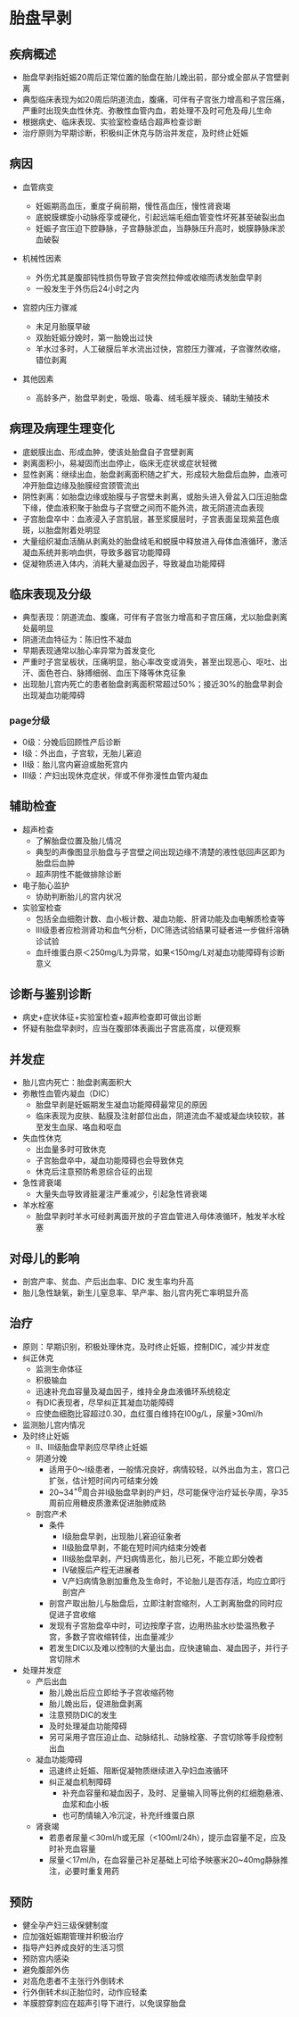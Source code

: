 # 胎盘早剥
## 疾病概述
- 胎盘早剥指妊娠20周后正常位置的胎盘在胎儿娩出前，部分或全部从子宫壁剥离
- 典型临床表现为如20周后阴道流血，腹痛，可伴有子宫张力增高和子宫压痛，严重时出现失血性休克、弥散性血管内血，若处理不及时可危及母儿生命
- 根据病史、临床表现、实验室检查结合超声检查诊断
- 治疗原则为早期诊断，积极纠正休克与防治并发症，及时终止妊娠


## 病因
- 血管病变
  - 妊娠期高血压，重度子痫前期，慢性高血压，慢性肾衰竭
  - 底蜕膜螺旋小动脉痊孪或硬化，引起远端毛细血管变性坏死甚至破裂出血
  - 妊娠子宫压迫下腔静脉，子宫静脉淤血，当静脉压升高时，蜕膜静脉床淤血破裂

- 机械性因素
  - 外伤尤其是腹部钝性损伤导致子宫突然拉伸或收缩而诱发胎盘早剥
  - 一般发生于外伤后24小时之内
- 宫腔内压力骤减
  - 未足月胎膜早破
  - 双胎妊娠分娩时，第一胎娩出过快
  - 羊水过多时，人工破膜后羊水流出过快，宫腔压力骤减，子宫骤然收缩，错位剥离
- 其他因素
  - 高龄多产，胎盘早剥史，吸烟、吸毒、绒毛膜羊膜炎、辅助生殖技术

## 病理及病理生理变化
- 底蜕膜出血、形成血肿，使该处胎盘自子宫壁剥离
- 剥离面积小，易凝固而出血停止，临床无症状或症状轻微
- 显性剥离：继续出血，胎盘剥离面积随之扩大，形成较大胎盘后血肿，血液可冲开胎盘边缘及胎膜经宫颈管流出
- 阴性剥离：如胎盘边缘或胎膜与子宫壁未剥离，或胎头进入骨盆入口压迫胎盘下缘，使血液积聚于胎盘与子宫壁之间而不能外流，故无阴道流血表现
- 子宫胎盘卒中：血液浸入子宫肌层，甚至浆膜层时，子宫表面呈现紫蓝色痕斑，以胎盘附着处明显
- 大量组织凝血活酶从剥离处的胎盘绒毛和蜕膜中释放进入母体血液循环，激活凝血系统并影响血供，导致多器官功能障碍
- 促凝物质进入体内，消耗大量凝血因子，导致凝血功能障碍

## 临床表现及分级
- 典型表现：阴道流血、腹痛，可伴有子宫张力增高和子宫压痛，尤以胎盘剥离处最明显
- 阴道流血特征为：陈旧性不凝血
- 早期表现通常以胎心率异常为首发变化
- 严重时子宫呈板状，压痛明显，胎心率改变或消失，甚至出现恶心、呕吐、出汗、面色苍白、脉搏细弱、血压下降等休克征象
- 出现胎儿宫内死亡的患者胎盘剥离面积常超过50%；接近30%的胎盘早剥会出现凝血功能障碍

### page分级
- 0级：分娩后回顾性产后诊断
- I级：外出血，子宫软，无胎儿窘迫
- II级：胎儿宫内窘迫或胎死宫内
- III级：产妇出现休克症状，伴或不伴弥漫性血管内凝血

## 辅助检查
- 超声检查
  - 了解胎盘位置及胎儿情况
  - 典型的声像图显示胎盘与子宫壁之间出现边缘不清楚的液性低回声区即为胎盘后血肿
  - 超声阴性不能做排除诊断
- 电子胎心监护
  - 协助判断胎儿的宫内状况
- 实验室检查
  - 包括全血细胞计数、血小板计数、凝血功能、肝肾功能及血电解质检查等
  - III级患者应检测肾功和血气分析，DIC筛选试验结果可疑者进一步做纤溶确诊试验
  - 血纤维蛋白原＜250mg/L为异常，如果<150mg/L对凝血功能障碍有诊断意义
  
## 诊断与鉴别诊断
- 病史+症状体征+实验室检查+超声检查即可做出诊断
- 怀疑有胎盘早剥时，应当在腹部体表画出子宫底高度，以便观察

## 并发症
- 胎儿宫内死亡：胎盘剥离面积大
- 弥散性血管内凝血（DIC）
  - 胎盘早剥是妊娠期发生凝血功能障碍最常见的原因
  - 临床表现为皮肤、黏膜及注射部位出血，阴道流血不凝或凝血块较软，甚至发生血尿、咯血和呕血
- 失血性休克
  - 出血量多时可致休克
  - 子宫胎盘卒中，凝血功能障碍也会导致休克
  - 休克后注意预防希恩综合征的出现
- 急性肾衰竭
  - 大量失血导致肾脏灌注严重减少，引起急性肾衰竭
- 羊水栓塞
  - 胎盘早剥时羊水可经剥离面开放的子宫血管进入母体液循环，触发羊水栓塞

## 对母儿的影响
- 剖宫产率、贫血、产后出血率、DIC 发生率均升高
- 胎儿急性缺氧，新生儿窒息率、早产率、胎儿宫内死亡率明显升高


## 治疗
- 原则：早期识别，积极处理休克，及时终止妊娠，控制DIC，减少并发症
- 纠正休克
  - 监测生命体征
  - 积极输血
  - 迅速补充血容量及凝血因子，维持全身血液循环系统稳定
  - 有DIC表现者，尽早纠正其凝血功能障碍
  - 应使血细胞比容超过0.30，血红蛋白维持在l00g/L，尿量>30ml/h
- 监测胎儿宫内情况
- 及时终止妊娠
  - II、III级胎盘早剥应尽早终止妊娠
  - 阴道分娩
    - 适用于0～I级患者，一般情况良好，病情较轻，以外出血为主，宫口己扩张，估计短时间内可结束分娩
    - 20~34<sup>+6</sup>周合并I级胎盘早剥的产妇，尽可能保守治疗延长孕周，孕35周前应用糖皮质激素促进胎肺成熟
  - 剖宫产术
    - 条件
      - I级胎盘早剥，出现胎儿窘迫征象者
      - II级胎盘早剥，不能在短时间内结束分娩者
      - III级胎盘早剥，产妇病情恶化，胎儿已死，不能立即分娩者
      - IV破膜后产程无进展者
      - V产妇病情急剧加重危及生命时，不论胎儿是否存活，均应立即行剖宫产 
    - 剖宫产取出胎儿与胎盘后，立即注射宫缩剂，人工剥离胎盘的同时应促进子宫收缩
    - 发现有子宫胎盘卒中时，可边按摩子宫，边用热盐水纱垫温热敷子宫，多数子宫收缩转佳，出血量减少
    - 若发生DIC以及难以控制的大量出血，应快速输血、凝血因子，并行子宫切除术
- 处理并发症
  - 产后出血
    - 胎儿娩出后应立即给予子宫收缩药物
    - 胎儿娩出后，促进胎盘剥离
    - 注意预防DIC的发生
    - 及时处理凝血功能障碍
    - 另可采用子宫压迫止血、动脉结扎、动脉栓塞、子宫切除等手段控制出血
  - 凝血功能障碍
    - 迅速终止妊娠、阻断促凝物质继续进入孕妇血液循环
    - 纠正凝血机制障碍
      - 补充血容量和凝血因子，及时、足量输入同等比例的红细胞悬液、血浆和血小板
      - 也可酌情输入冷沉淀，补充纤维蛋白原
  - 肾衰竭
    - 若患者尿量＜30ml/h或无尿（<100ml/24h），提示血容量不足，应及时补充血容量
    - 尿量＜17ml/h，在血容量己补足基础上可给予映塞米20~40mg静脉推注，必要时重复用药

## 预防
- 健全孕产妇三级保健制度
- 应加强妊娠期管理并积极治疗
- 指导产妇养成良好的生活习惯
- 预防宫内感染
- 避免腹部外伤
- 对高危患者不主张行外倒转术
- 行外倒转术纠正胎位时，动作应轻柔
- 羊膜腔穿刺应在超声引导下进行，以免误穿胎盘